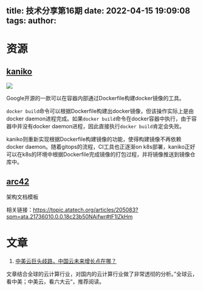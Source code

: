 title: 技术分享第16期
date: 2022-04-15 19:09:08
tags:
author:
---
# 资源

## [kaniko](https://github.com/GoogleContainerTools/kaniko)

![](https://kuring.oss-cn-beijing.aliyuncs.com/knowledge/kaniko.png)

Google开源的一款可以在容器内部通过Dockerfile构建docker镜像的工具。

`docker build`命令可以根据Dockerfile构建出docker镜像，但该操作实际上是由docker daemon进程完成。如果`docker build`命令在docker容器中执行，由于容器中并没有docker daemon进程，因此直接执行`docker build`肯定会失败。

kaniko则重新实现根据Dockerfile构建镜像的功能，使得构建镜像不再依赖docker daemon。随着gitops的流程，CI工具也正逐渐on k8s部署，kaniko正好可以在k8s的环境中根据Dockerfile完成镜像的打包过程，并将镜像推送到镜像仓库中。

## [arc42](https://arc42.org/overview)

架构文档模板

相关链接：https://topic.atatech.org/articles/205083?spm=ata.21736010.0.0.18c23b50NAifwr#tF1lZkHm


# 文章

1. [中美云巨头歧路，中国云未来增长点在哪？](https://mp.weixin.qq.com/s/4ufpUSq2Qn_QV5vIJcPgqg)

文章结合全球的云计算行业，对国内的云计算行业做了非常透彻的分析。”全球云，看中美；中美云，看六大云“，推荐阅读。